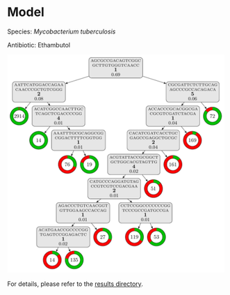 
# Model

Species: *Mycobacterium tuberculosis*

Antibiotic: Ethambutol

<a href="./model.pdf"><img src="./model.png" width=500 height=500 /></a>

For details, please refer to the [results directory](../../../../../results/cart_b/mycobacterium%20tuberculosis/ethambutol/repeat_4/).


